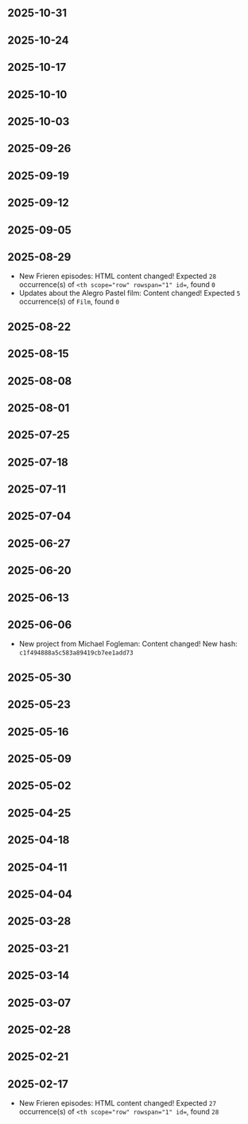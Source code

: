 
## 2025-10-31

## 2025-10-24

## 2025-10-17

## 2025-10-10

## 2025-10-03

## 2025-09-26

## 2025-09-19

## 2025-09-12

## 2025-09-05

## 2025-08-29
- New Frieren episodes: HTML content changed! Expected `28` occurrence(s) of `<th scope="row" rowspan="1" id=`, found `0`
- Updates about the Alegro Pastel film: Content changed! Expected `5` occurrence(s) of `Film`, found `0`

## 2025-08-22

## 2025-08-15

## 2025-08-08

## 2025-08-01

## 2025-07-25

## 2025-07-18

## 2025-07-11

## 2025-07-04

## 2025-06-27

## 2025-06-20

## 2025-06-13

## 2025-06-06
- New project from Michael Fogleman: Content changed! New hash: `c1f494888a5c583a89419cb7ee1add73`

## 2025-05-30

## 2025-05-23

## 2025-05-16

## 2025-05-09

## 2025-05-02

## 2025-04-25

## 2025-04-18

## 2025-04-11

## 2025-04-04

## 2025-03-28

## 2025-03-21

## 2025-03-14

## 2025-03-07

## 2025-02-28

## 2025-02-21

## 2025-02-17
- New Frieren episodes: HTML content changed! Expected `27` occurrence(s) of `<th scope="row" rowspan="1" id=`, found `28`
